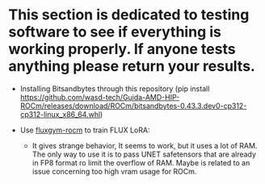 # This section is dedicated to testing software to see if everything is working properly. If anyone tests anything please return your results.

* Installing Bitsandbytes through this repository (pip install https://github.com/wasd-tech/Guida-AMD-HIP-ROCm/releases/download/ROCm/bitsandbytes-0.43.3.dev0-cp312-cp312-linux_x86_64.whl)

* Use [fluxgym-rocm](https://github.com/wasd-tech/fluxgym-rocm) to train FLUX LoRA:

    * It gives strange behavior, It seems to work, but it uses a lot of RAM. The only way to use it is to pass UNET safetensors that are already in FP8 format ro limit the overflow of RAM. Maybe is related to an issue concerning too high vram usage for ROCm.